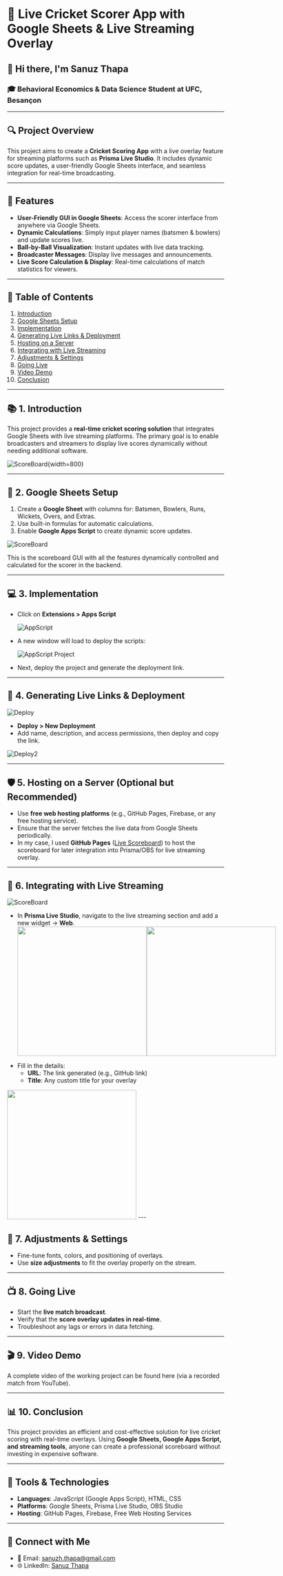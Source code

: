 # 🏏 Live Cricket Scorer App with Google Sheets & Live Streaming Overlay

## 👋 Hi there, I'm **Sanuz Thapa**

### 🎓 Behavioral Economics & Data Science Student at UFC, Besançon

---

## 🔍 Project Overview

This project aims to create a **Cricket Scoring App** with a live overlay feature for streaming platforms such as **Prisma Live Studio**. It includes dynamic score updates, a user-friendly Google Sheets interface, and seamless integration for real-time broadcasting.

---

## 🚀 Features

- **User-Friendly GUI in Google Sheets**: Access the scorer interface from anywhere via Google Sheets.
- **Dynamic Calculations**: Simply input player names (batsmen & bowlers) and update scores live.
- **Ball-by-Ball Visualization**: Instant updates with live data tracking.
- **Broadcaster Messages**: Display live messages and announcements.
- **Live Score Calculation & Display**: Real-time calculations of match statistics for viewers.

---

## 📂 Table of Contents

1. [Introduction](#-introduction)
2. [Google Sheets Setup](#-google-sheets-setup)
3. [Implementation](#-implementation)
4. [Generating Live Links & Deployment](#-generating-live-links--deployment)
5. [Hosting on a Server](#-hosting-on-a-server)
6. [Integrating with Live Streaming](#-integrating-with-live-streaming)
7. [Adjustments & Settings](#-adjustments--settings)
8. [Going Live](#-going-live)
9. [Video Demo](#-video-demo)
10. [Conclusion](#-conclusion)

---

## 📚 1. Introduction

This project provides a **real-time cricket scoring solution** that integrates Google Sheets with live streaming platforms. The primary goal is to enable broadcasters and streamers to display live scores dynamically without needing additional software.

![ScoreBoard](https://github.com/sanuzthapa/Live-Cricket-Scorer-APPs-with-GoogleSheets/blob/main/resources/screenboard_preview.png){width=800}

---

## 📃 2. Google Sheets Setup

1. Create a **Google Sheet** with columns for: Batsmen, Bowlers, Runs, Wickets, Overs, and Extras.
2. Use built-in formulas for automatic calculations.
3. Enable **Google Apps Script** to create dynamic score updates.

![ScoreBoard](https://github.com/sanuzthapa/Live-Cricket-Scorer-APPs-with-GoogleSheets/blob/main/resources/ScorerGUI.png)

This is the scoreboard GUI with all the features dynamically controlled and calculated for the scorer in the backend.

---

## 💻 3. Implementation

- Click on **Extensions > Apps Script**

  ![AppScript](https://github.com/sanuzthapa/Live-Cricket-Scorer-APPs-with-GoogleSheets/blob/main/resources/appscript.png)
  
- A new window will load to deploy the scripts:

  ![AppScript Project](https://github.com/sanuzthapa/Live-Cricket-Scorer-APPs-with-GoogleSheets/blob/main/resources/AppScript_ProjectSection.png)

- Next, deploy the project and generate the deployment link.

---

## 💾 4. Generating Live Links & Deployment

![Deploy](https://github.com/sanuzthapa/Live-Cricket-Scorer-APPs-with-GoogleSheets/blob/main/resources/deployment1.png)

- **Deploy > New Deployment**
- Add name, description, and access permissions, then deploy and copy the link.

![Deploy2](https://github.com/sanuzthapa/Live-Cricket-Scorer-APPs-with-GoogleSheets/blob/main/resources/deployment2.png)

---

## 🛡️ 5. Hosting on a Server (Optional but Recommended)

- Use **free web hosting platforms** (e.g., GitHub Pages, Firebase, or any free hosting service).
- Ensure that the server fetches the live data from Google Sheets periodically.
- In my case, I used **GitHub Pages** ([Live Scoreboard](https://sanuzthapa.github.io/images/psplscore.html)) to host the scoreboard for later integration into Prisma/OBS for live streaming overlay.

---

## 🎥 6. Integrating with Live Streaming

![ScoreBoard](https://github.com/sanuzthapa/Live-Cricket-Scorer-APPs-with-GoogleSheets/blob/main/resources/screenboard_preview.png)

- In **Prisma Live Studio**, navigate to the live streaming section and add a new widget → **Web**.
  <div style="display: flex; justify-content: space-between;">
  <img src="https://github.com/sanuzthapa/Live-Cricket-Scorer-APPs-with-GoogleSheets/blob/main/resources/fetch1.png" width="300" height="auto">
  <img src="https://github.com/sanuzthapa/Live-Cricket-Scorer-APPs-with-GoogleSheets/blob/main/resources/fetch2.png" width="300" height="auto">
</div>


- Fill in the details:
  - **URL**: The link generated (e.g., GitHub link)
  - **Title**: Any custom title for your overlay
<img src="https://github.com/sanuzthapa/Live-Cricket-Scorer-APPs-with-GoogleSheets/blob/main/resources/InsertValues.png" width="300" height="auto">
---

## 🔧 7. Adjustments & Settings

- Fine-tune fonts, colors, and positioning of overlays.
- Use **size adjustments** to fit the overlay properly on the stream.

---

## 📺 8. Going Live

- Start the **live match broadcast**.
- Verify that the **score overlay updates in real-time**.
- Troubleshoot any lags or errors in data fetching.

---

## 🎬 9. Video Demo

A complete video of the working project can be found here (via a recorded match from YouTube).

---

## 📊 10. Conclusion

This project provides an efficient and cost-effective solution for live cricket scoring with real-time overlays. Using **Google Sheets, Google Apps Script, and streaming tools**, anyone can create a professional scoreboard without investing in expensive software.

---

## 🔧 Tools & Technologies

- **Languages**: JavaScript (Google Apps Script), HTML, CSS
- **Platforms**: Google Sheets, Prisma Live Studio, OBS Studio
- **Hosting**: GitHub Pages, Firebase, Free Web Hosting Services

---

## 💌 Connect with Me

- 📧 Email: [sanuzh.thapa@gmail.com](mailto:sanuzh.thapa@gmail.com)
- 🌐 LinkedIn: [Sanuz Thapa](https://linkedin.com/in/sanuz-thapa)
